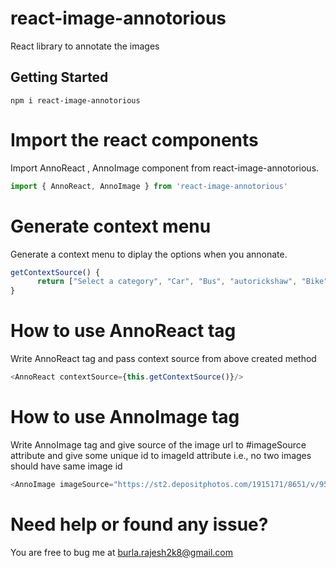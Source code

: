 # react-image-annotorious
React library to annotate the images

## Getting Started
```shell
npm i react-image-annotorious
```

# Import the react components
Import AnnoReact , AnnoImage component from react-image-annotorious.
    
```js
import { AnnoReact, AnnoImage } from 'react-image-annotorious'
```
# Generate context menu
Generate a context menu to diplay the options when you annonate.
    
```js
getContextSource() {
      return ["Select a category", "Car", "Bus", "autorickshaw", "Bike"];
}
```
# How to use AnnoReact tag
Write AnnoReact tag and pass context source from above created method
    
```js
<AnnoReact contextSource={this.getContextSource()}/>
```
# How to use AnnoImage tag
Write AnnoImage tag and give source of the image url to #imageSource attribute and give some unique id to imageId attribute i.e., no two images should have same image id
```js
<AnnoImage imageSource="https://st2.depositphotos.com/1915171/8651/v/950/depositphotos_86518008-stock-illustration-transport-icons-car-bike-bus.jpg" imageid="0"></AnnoImage>
``` 
# Need help or found any issue?
You are free to bug me at burla.rajesh2k8@gmail.com
   
    
